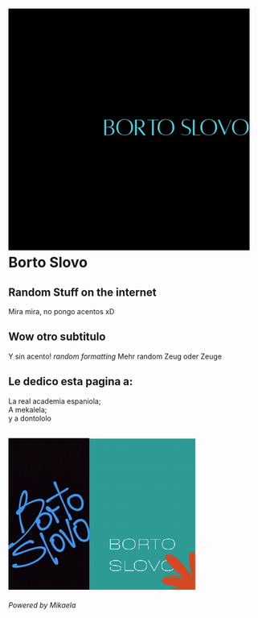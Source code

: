 <!DOCTYPE html>

<html>
<head>
<meta charset="utf-8">
</head>

<body>
<h1><img src="borto2-2.gif" alt="logo"><br>Borto Slovo </h1>
<h2> Random Stuff on the internet </h2>
<p> Mira mira, no pongo acentos xD </p>

<h2> Wow otro subtitulo </h2>
<p> Y sin acento! <em> random formatting</em> Mehr random Zeug oder Zeuge </p>
<!-- wow a comet xD -->
<h2> Le dedico esta pagina a: </h2>
<p> La real academia espaniola;<br>
A mekalela;<br> y a dontololo </p>
<br>
<img src="bortoslovo-1.jpg" alt=""><img src="borto3.gif" alt="">
<h6>Powered by Mikaela</h6>
</body>


</html>
